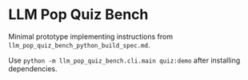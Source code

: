 # LLM Pop Quiz Bench

Minimal prototype implementing instructions from `llm_pop_quiz_bench_python_build_spec.md`.

Use `python -m llm_pop_quiz_bench.cli.main quiz:demo` after installing dependencies.
